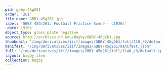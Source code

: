 ```yaml
---
pid: gbby-45g261
order: '261'
file_name: GBBY-45g261.jpg
label: 'GBBY 45G/261: Football Practice Scene - c1920s'
_date: 1920s
object_type: glass plate negative
source: http://archives.nd.edu/Bagby/GBBY-45g261.jpg
thumbnail: "/img/derivatives/iiif/images/GBBY-45g261/full/250,/0/default.jpg"
manifest: "/img/derivatives/iiif/images/GBBY-45g261/manifest.json"
full: "/img/derivatives/iiif/images/GBBY-45g261/full/1140,/0/default.jpg"
layout: bagby_item
collection: bagby
---
```

